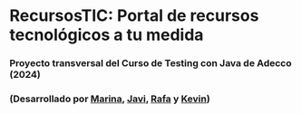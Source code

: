 # RecursosTIC: Portal de recursos tecnológicos a tu medida

### Proyecto transversal del Curso de Testing con Java de Adecco (2024)
### (Desarrollado por [Marina](https://github.com/MarinaVallejo89), [Javi](https://github.com/JavGuerra), [Rafa](https://github.com/rafaolivares321) y [Kevin](https://github.com/kevinzamoraa))
